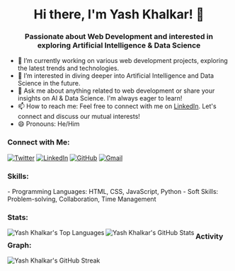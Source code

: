 <h1 align="center">Hi there, I'm Yash Khalkar! 👋</h1>
<h3 align="center">Passionate about Web Development and interested in exploring Artificial Intelligence & Data Science</h3>

- 🔭 I’m currently working on various web development projects, exploring the latest trends and technologies.
- 🌱 I’m interested in diving deeper into Artificial Intelligence and Data Science in the future.
- 💬 Ask me about anything related to web development or share your insights on AI & Data Science. I'm always eager to learn!
- 📫 How to reach me: Feel free to connect with me on [LinkedIn](https://www.linkedin.com/in/yashkhalkar/). Let's connect and discuss our mutual interests!
- 😄 Pronouns: He/Him

<h3 align="left">Connect with Me:</h3>
<p align="left">
<a href="https://twitter.com/yashkhalkar001" target="_blank"><img src="https://img.shields.io/badge/Twitter-1DA1F2?style=for-the-badge&logo=twitter&logoColor=white" alt="Twitter"></a>
<a href="https://www.linkedin.com/in/yashkhalkar/" target="_blank"><img src="https://img.shields.io/badge/LinkedIn-0077B5?style=for-the-badge&logo=linkedin&logoColor=white" alt="LinkedIn"></a>
<a href="https://github.com/KhalkarYash" target="_blank"><img src="https://img.shields.io/badge/GitHub-100000?style=for-the-badge&logo=github&logoColor=white" alt="GitHub"></a>
<a href="mailto:yashmk2004@gmail.com"><img src="https://img.shields.io/badge/-Gmail-%23333?style=for-the-badge&logo=gmail&logoColor=white" alt="Gmail"></a>
</p>

<h3 align="left">Skills:</h3>
<p align="left">
- Programming Languages: HTML, CSS, JavaScript, Python
  <!--
- Web Development Frameworks: [None currently]
- AI & Data Science Tools: [Yet to explore]
  -->
- Soft Skills: Problem-solving, Collaboration, Time Management
</p>
<!--
<h3 align="left">Projects:</h3>
<p align="left">
- [Project 1 Name](link-to-project): Brief description of the project.
- [Project 2 Name](link-to-project): Brief description of the project.
</p>
-->
<h3 align="left">Stats:</h3>
<p align="left">
<img align="left" src="https://github-readme-stats.vercel.app/api/top-langs/?username=KhalkarYash&layout=compact&theme=radical" alt="Yash Khalkar's Top Languages">
<img align="left" src="https://github-readme-stats.vercel.app/api?username=KhalkarYash&show_icons=true&theme=radical" alt="Yash Khalkar's GitHub Stats">
</p>

<h3 align="left">Activity Graph:</h3>
<img align="left" src="https://github-readme-streak-stats.herokuapp.com/?user=KhalkarYash&theme=radical" alt="Yash Khalkar's GitHub Streak">

